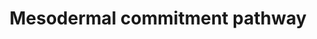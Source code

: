 ---
annotations:
- type: Pathway Ontology
  value: regulatory pathway
authors:
- Mkutmon
- Elisa
- Eweitz
description: 'Model depicting mesodermal specification based on the literature and
  highly enriched gene expression profiles via comparison across dozens of independent
  induced and embryonic pluripotent stem cell lines, following differentiation to
  multiple lineages (ectoderm, mesoderm, endoderm, embryoid body). The underlying
  genomic data can be obtained from:  https://www.synapse.org/#!Synapse:syn1773109'
last-edited: 2021-05-21
organisms:
- Bos taurus
redirect_from:
- /index.php/Pathway:WP3183
- /instance/WP3183
schema-jsonld:
- '@context': https://schema.org/
  '@id': https://wikipathways.github.io/pathways/WP3183.html
  '@type': Dataset
  creator:
    '@type': Organization
    name: WikiPathways
  description: 'Model depicting mesodermal specification based on the literature and
    highly enriched gene expression profiles via comparison across dozens of independent
    induced and embryonic pluripotent stem cell lines, following differentiation to
    multiple lineages (ectoderm, mesoderm, endoderm, embryoid body). The underlying
    genomic data can be obtained from:  https://www.synapse.org/#!Synapse:syn1773109'
  keywords:
  - MBTD1
  - WDHD1
  - CEP250
  - SCHIP1
  - PITX2
  - DIP2A
  - TCF4
  - FGFR1
  - CUL4B
  - FOXA2
  - SLC2A12
  - PARP8
  - MIR653
  - TOX
  - T
  - ACVR2B
  - TRIM28
  - ZIC5
  - PIAS1
  - HAND1
  - PLCH1
  - VAV3
  - ZNF281
  - PRKAR1A
  - NODAL
  - C11orf30
  - ZIC2
  - ADAM19
  - ZIC3
  - FGF8
  - TRIM5
  - CTBP2
  - FZD5
  - HMGA2
  - RARG
  - EXT1
  - JARID2
  - ACVR2A
  - HNF4A
  - LEFTY1
  - CSRP2
  - SOX17
  - BMP4
  - NLK
  - C2orf44
  - UBR5
  - PHF6
  - ATP8B2
  - EOMES
  - CHRD
  - PPP2CA
  - SMAD2
  - SOX2
  - CCDC6
  - NABP2
  - CCDC88A
  - ASCC3
  - AXIN1
  - TEAD2
  - FOXH1
  - C6orf201
  - AEBP2
  - GATA6
  - SMAD3
  - PBX1
  - bta-mir-200a
  - ARID5B
  - ARL4A
  - EXT2
  - TBX1
  - WDFY2
  - bta-mir-375
  - KDM6A
  - MIXL1
  - DDAH1
  - RGS10
  - AHDC1
  - ACVR1
  - TCF7L1
  - MACF1
  - HES7
  - C9orf72
  - TBX6
  - MSGN1
  - LEFTY2
  - FOXC2
  - GATA3
  - ELP4
  - AMH
  - SRF
  - FZD4
  - bta-mir-302c
  - WNT3
  - TRIM71
  - TET1
  - SESN1
  - WNT3A
  - FZD8
  - PBX3
  - MIR372
  - POU5F1
  - ACACA
  - bta-mir-141
  - DKK1
  - NOG
  - BMPR1A
  - ELK4
  - PAX6
  - LEF1
  - NCAPG2
  - FOXA1
  - HTT
  - KLF5
  - SETD2
  - BHLHE40
  - RARB
  - GRHL2
  - DNMT3B
  - TWSG1
  - CRTC1
  - CCND1
  - SMAD1
  - PRKACA
  - C1QBP
  - FOXC1
  - bta-mir-125b-1
  - MTF2
  - TEAD1
  - GDF3
  - AXIN2
  - JAK2
  - DLL1
  - SMAD6
  - MIR373
  - TOX3
  - SNAI1
  - KLF4
  - YAP1
  - ZNF462
  - INHBA
  - LATS1
  - RPL38
  - TRERF1
  - NANOG
  - MEIS1
  - NFE2L2
  - ZFHX4
  - SMAD4
  - SOX21
  - BMP7
  - EPB41L5
  - TBX3
  - BMPR2
  - HPRT1
  - BCORL1
  license: CC0
  name: Mesodermal commitment pathway
seo: CreativeWork
title: Mesodermal commitment pathway
wpid: WP3183
---